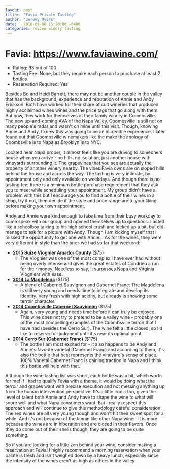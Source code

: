 ```yaml
---
layout: post
title:  "Favia Private Tasting"
author: "Jeremy Myers"
date:   2018-09-08 15:20:00 -0400
categories: review winery tasting
---
```

# **Favia**: <https://www.faviawine.com/>
* Rating: 93 out of 100
* Tasting Fee: None, but they require each person to purchase at least 2 bottles
* Reservation Required: Yes

Besides Bo and Heidi Barrett, there may not be another couple in the valley that has the background, experience and reputation of Annie and Andy Erickson.  Both have worked for their share of cult wineries that produced highly acclaimed wines wines and the price tags that go along with them.  But now, they work for themselves at their family winery in Coombsville.  The new up-and-coming AVA of the Napa Valley, Coombsville is still not on many people's radar and wasn't on mine until this visit.  Though, knowing Annie and Andy, I knew this was going to be an incredible experience.  I later found out that Coombsville winemakers like the make the anology of Coombsville is to Napa as Brooklyn is to NYC.  

Located near Napa proper, it almost feels like you are driving to someone's house when you arrive - no hills, no isolation, just another house with vineyards surrounding it.  The grapevines that you see are actually the property of another winery nearby.  The vines Favia owns are on sloped hills behind the house and across the way.  The tasting is very intimate, by appointment only and only available on weekdays.  And though there is no tasting fee, there is a minimum bottle purchase requirement that they ask you to meet while scheduling your appointment.  My group didn't have a problem with this but I encourage you to find a bottle of their wines in a shop, try it out, then decide if the style and price range are to your liking before making your own appointment.  

Andy and Annie were kind enough to take time from their busy workday to come speak with our group and opened themselves up to questions.  I acted like a schoolboy talking to his high school crush and locked up a bit, but did manage to ask for a picture with Andy.  Though I am kicking myself that I missed the opportunity to get one with Annie...  As for the wines, they were very different in style than the ones we had so far that weekend:

* [**2015 Suize Viognier Amador County**](https://www.faviawine.com/product/2015-Favia-Suize-Viognier-Amador-County?pageID=298543A9-B2DD-8454-41A3-067A79EC92F5&sortBy=DisplayOrder&maxRows=20&) ($75)
  * The Viognier was one of the most complex I have ever had without being overly intense and gives the great estates of Condrieu a run for their money.  Needless to say, it surpasses Napa and Virginia Viogniers with ease.  
* [**2014 La Magdelena**](https://www.faviawine.com/product/2014-Favia-La-Magdalena-Red-Wine-Napa-Valley?pageID=298543A9-B2DD-8454-41A3-067A79EC92F5&sortBy=DisplayOrder&maxRows=20&) ($175)
  * A blend of Cabernet Sauvignon and Cabernet Franc.  The Magdelena is still very young and needs time to integrate and develop its identity.  Very fresh with high acidity, but already is showing some terroir character.  
* [**2014 Coombsville Cabernet Sauvignon**](https://www.faviawine.com/product/2014-Favia-Coombsville-Cabernet-Sauvignon-Napa-Valley?pageID=298543A9-B2DD-8454-41A3-067A79EC92F5&sortBy=DisplayOrder&maxRows=20&) ($175)
  * Again, very young and needs time before it can truly be enjoyed.  This wine does not try to pretend to be a valley wine - probably one of the most compelling examples of the Coombsville terroir that I have had (besides the Cerro Sur).  The wine felt a little closed, so I'd like to reserve full judgment until it's near its optimal point.
* [**2014 Cerro Sur (Cabernet Franc)**](https://www.faviawine.com/product/2014-Favia-Cerro-Sur-Red-Wine-Napa-Valley?pageID=298543A9-B2DD-8454-41A3-067A79EC92F5&sortBy=DisplayOrder&maxRows=20&) ($175)
  * The bottle I am most excited for - it also happens to be Andy and Annie's favorite varietal (Cabernet Franc) and according to them, it's also the bottle that best represents the vineyard's sense of place.  100% Varietal Cabernet Franc is gaining traction in Napa and I think this bottle will help with that.

Although the wine tasting list was short, each bottle was a hit, which works for me!  If I had to qualify Favia with a theme, it would be doing what the terroir and grapes want with precise execution and not messing anything up from the human intervention perspective.  It's a little ironic too, given the level of talent both Annie and Andy have to shape the wine to what will score well and what Napa consumers want.  But I really respect this approach and will continue to give this methodology careful consideration.  The red wines are all very young though and won't hit their sweet spot for a while.  And it's not because of the tannin like other Napa wine - it is more because the wines are in hiberation and are closed in their flavors.  Once they do come out of their shells though, they are going to be quite something.

So if you are looking for a little zen behind your wine, consider making a reservation at Favia!  I highly recommend a morning reservation when your palate is fresh and isn't weighed down by a heavy lunch, especially since the intensity of the wines aren't as high as others in the valley.
